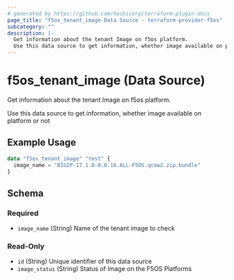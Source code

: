 ```yaml
---
# generated by https://github.com/hashicorp/terraform-plugin-docs
page_title: "f5os_tenant_image Data Source - terraform-provider-f5os"
subcategory: ""
description: |-
  Get information about the tenant Image on f5os platform.
  Use this data source to get information, whether image available on platform or not
---
```


# f5os_tenant_image (Data Source)

Get information about the tenant Image on f5os platform.

Use this data source to get information, whether image available on platform or not

## Example Usage

```terraform
data "f5os_tenant_image" "test" {
  image_name = "BIGIP-17.1.0-0.0.16.ALL-F5OS.qcow2.zip.bundle"
}
```

<!-- schema generated by tfplugindocs -->
## Schema

### Required

- `image_name` (String) Name of the tenant image to check

### Read-Only

- `id` (String) Unique identifier of this data source
- `image_status` (String) Status of Image on the F5OS Platforms


